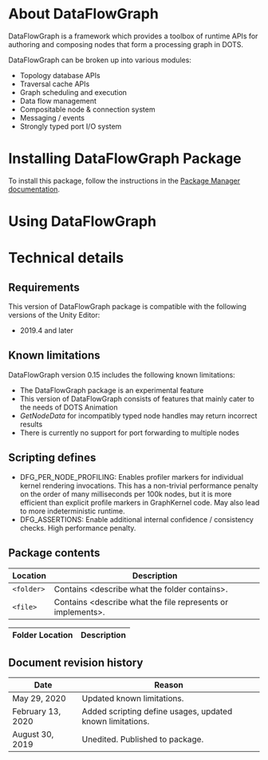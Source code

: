 
# About DataFlowGraph


DataFlowGraph is a framework which provides a toolbox of runtime APIs for authoring and composing nodes that form a processing graph in DOTS. 

DataFlowGraph can be broken up into various modules:
- Topology database APIs
- Traversal cache APIs
- Graph scheduling and execution
- Data flow management
- Compositable node & connection system
- Messaging / events
- Strongly typed port I/O system

# Installing DataFlowGraph Package

To install this package, follow the instructions in the [Package Manager documentation](https://docs.unity3d.com/Packages/com.unity.package-manager-ui@latest/index.html). 


<a name="UsingPackageName"></a>
# Using DataFlowGraph


# Technical details
## Requirements

This version of DataFlowGraph package is compatible with the following versions of the Unity Editor:

* 2019.4 and later


## Known limitations

DataFlowGraph version 0.15 includes the following known limitations:

* The DataFlowGraph package is an experimental feature 
* This version of DataFlowGraph consists of features that mainly cater to the needs of DOTS Animation
* _GetNodeData_ for incompatibly typed node handles may return incorrect results
* There is currently no support for port forwarding to multiple nodes

## Scripting defines
* DFG_PER_NODE_PROFILING: Enables profiler markers for individual kernel rendering invocations. This has a non-trivial performance penalty on the order of many milliseconds per 100k nodes, but it is more efficient than explicit profile markers in GraphKernel code. May also lead to more indeterministic runtime.
* DFG_ASSERTIONS: Enable additional internal confidence / consistency checks. High performance penalty.

## Package contents

|Location|Description|
|---|---|
|`<folder>`|Contains &lt;describe what the folder contains&gt;.|
|`<file>`|Contains &lt;describe what the file represents or implements&gt;.|


|Folder Location|Description|
|---|---|

## Document revision history
 
|Date|Reason|
|---|---|
|May 29, 2020|Updated known limitations.|
|February 13, 2020|Added scripting define usages, updated known limitations.|
|August 30, 2019|Unedited. Published to package.|
